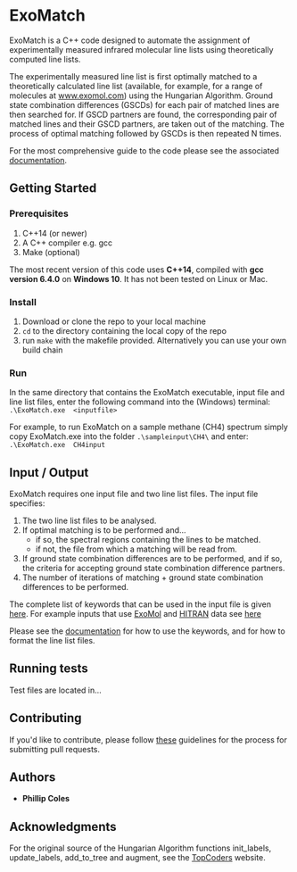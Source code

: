 # ExoMatch

ExoMatch is a C++ code designed to automate the assignment of experimentally measured infrared molecular line lists using theoretically computed line lists. 

The experimentally measured line list is first optimally matched to a theoretically calculated line list (available, for example, for a range of molecules at www.exomol.com) using the Hungarian Algorithm. Ground state combination differences (GSCDs) for each pair of matched lines are then searched for. If GSCD partners are found, the corresponding pair of matched lines and their GSCD partners, are taken out of the matching. The process of optimal matching followed by GSCDs is then repeated N times.

For the most comprehensive guide to the code please see the associated [documentation](https://github.com/PhillipAColes/ExoMatch/blob/master/docs/ExoMatch-13022020.pdf).

## Getting Started

### Prerequisites

1. C++14 (or newer)
2. A C++ compiler e.g. gcc
3. Make (optional)

The most recent version of this code uses **C++14**, compiled with **gcc version 6.4.0** on **Windows 10**. It has not been tested on Linux or Mac.

### Install

1. Download or clone the repo to your local machine
2. `cd` to the directory containing the local copy of the repo
2. run `make` with the makefile provided. Alternatively you can use your own build chain

### Run

In the same directory that contains the ExoMatch executable, input file and line list files, enter the following command into the (Windows) terminal:
`.\ExoMatch.exe  <inputfile>`

For example, to run ExoMatch on a sample methane (CH4) spectrum simply copy ExoMatch.exe into the folder `.\sampleinput\CH4\` and enter:
`.\ExoMatch.exe  CH4input`

## Input / Output

ExoMatch requires one input file and two line list files. The input file specifies: 
1. The two line list files to be analysed.
2. If optimal matching is to be performed and...
   - if so, the spectral regions containing the lines to be matched.
   - if not, the file from which a matching will be read from.
3. If ground state combination differences are to be performed, and if so, the criteria for accepting ground state combination difference partners.
4. The number of iterations of matching + ground state combination differences to be performed.

The complete list of keywords that can be used in the input file is given [here](https://github.com/PhillipAColes/ExoMatch/blob/master/docs/keywords.txt). For example inputs that use [ExoMol](http://exomol.com/) and [HITRAN](https://hitran.org/) data  see [here](https://github.com/PhillipAColes/ExoMatch/tree/master/sampleinput)

Please see the [documentation](https://github.com/PhillipAColes/ExoMatch/blob/master/docs/ExoMatch-13022020.pdf) for how to use the keywords, and for how to format the line list files.

## Running tests

Test files are located in...

## Contributing

If you'd like to contribute, please follow [these](https://akrabat.com/the-beginners-guide-to-contributing-to-a-github-project/) guidelines for the process for submitting pull requests.

## Authors

* **Phillip Coles**

## Acknowledgments

For the original source of the Hungarian Algorithm functions init_labels, update_labels, add_to_tree and augment, see the [TopCoders](https://www.topcoder.com/community/competitive-programming/tutorials/assignment-problem-and-hungarian-algorithm/) website. 
